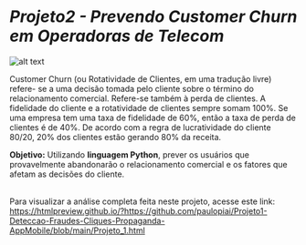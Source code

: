 # <i>Projeto2 - Prevendo Customer Churn em Operadoras de Telecom</i>

![alt text](https://www.kapacity.dk/wp-content/uploads/2018/03/customer-churn-til-customer-retention.jpg)

Customer Churn (ou Rotatividade de Clientes, em uma tradução livre) refere- se a uma decisão tomada pelo cliente sobre o término do relacionamento comercial. Refere-se também à perda de clientes. A fidelidade do cliente e a rotatividade de clientes sempre somam 100%. Se uma empresa tem uma taxa de fidelidade de 60%, então a taxa de perda de clientes é de 40%. De acordo com a regra de lucratividade do cliente 80/20, 20% dos clientes estão gerando 80% da receita.

<b>Objetivo:</b> Utilizando <b>linguagem Python</b>, prever os usuários que provavelmente abandonarão o relacionamento comercial e os fatores que afetam as decisões do cliente.
<br><br>

Para visualizar a análise completa feita neste projeto, acesse este link:<br>
https://htmlpreview.github.io/?https://github.com/paulopiai/Projeto1-Deteccao-Fraudes-Cliques-Propaganda-AppMobile/blob/main/Projeto_1.html

